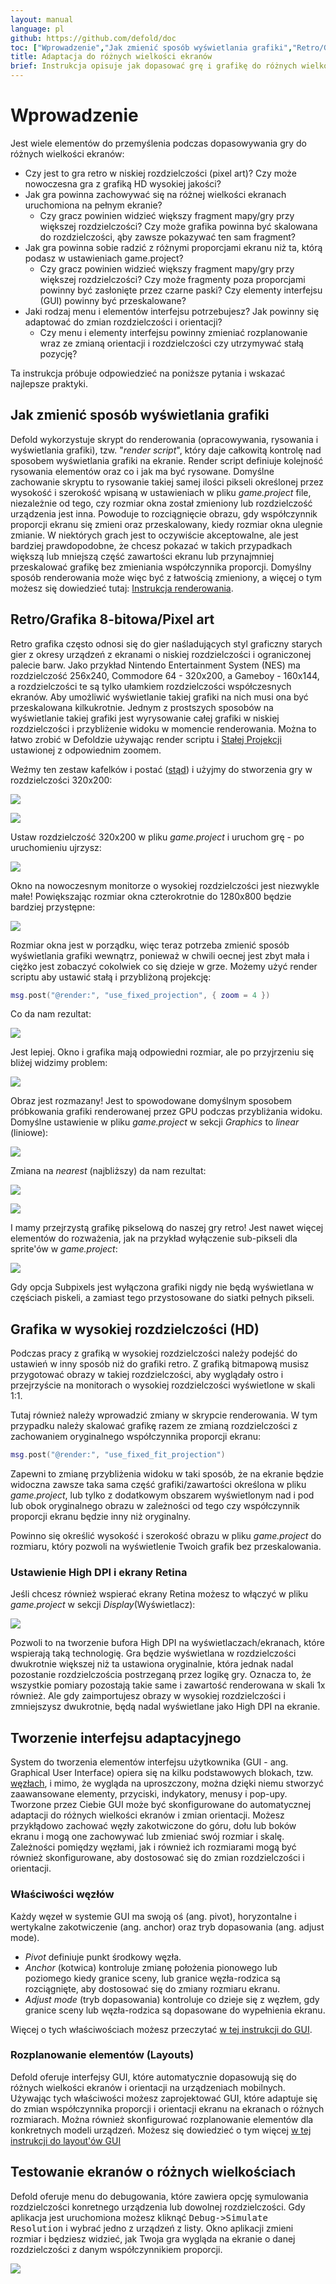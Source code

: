 ```yaml
---
layout: manual
language: pl
github: https://github.com/defold/doc
toc: ["Wprowadzenie","Jak zmienić sposób wyświetlania grafiki","Retro/Grafika 8-bitowa/Pixel art","Grafika w wysokiej rozdzielczości (HD)","Ustawienie High DPI i ekrany Retina","Tworzenie interfejsu adaptacyjnego","Właściwości węzłów","Rozplanowanie elementów (Layouts)","Testowanie ekranów o różnych wielkościach"]
title: Adaptacja do różnych wielkości ekranów
brief: Instrukcja opisuje jak dopasować grę i grafikę do różnych wielkości ekranów.
---
```


# Wprowadzenie

Jest wiele elementów do przemyślenia podczas dopasowywania gry do różnych wielkości ekranów:

* Czy jest to gra retro w niskiej rozdzielczości (pixel art)? Czy może nowoczesna gra z grafiką HD wysokiej jakości?
* Jak gra powinna zachowywać się na różnej wielkości ekranach uruchomiona na pełnym ekranie?
  * Czy gracz powinien widzieć większy fragment mapy/gry przy większej rozdzielczości? Czy może grafika powinna być skalowana do rozdzielczości, ąby zawsze pokazywać ten sam fragment?
* Jak gra powinna sobie radzić z różnymi proporcjami ekranu niż ta, którą podasz w ustawieniach game.project?
  * Czy gracz powinien widzieć większy fragment mapy/gry przy większej rozdzielczości? Czy może fragmenty poza proporcjami powinny być zasłonięte przez czarne paski? Czy elementy interfejsu (GUI) powinny być przeskalowane?
* Jaki rodzaj menu i elementów interfejsu potrzebujesz? Jak powinny się adaptować do zmian rozdzielczości i orientacji?
  * Czy menu i elementy interfejsu powinny zmieniać rozplanowanie wraz ze zmianą orientacji i rozdzielczości czy utrzymywać stałą pozycję?

Ta instrukcja próbuje odpowiedzieć na poniższe pytania i wskazać najlepsze praktyki.


## Jak zmienić sposób wyświetlania grafiki

Defold wykorzystuje skrypt do renderowania (opracowywania, rysowania i wyświetlania grafiki), tzw. "*render script*", który daje całkowitą kontrolę nad sposobem wyświetlania grafiki na ekranie. Render script definiuje kolejność rysowania elementów oraz co i jak ma być rysowane. Domyślne zachowanie skryptu to rysowanie takiej samej ilości pikseli określonej przez wysokość i szerokość wpisaną w ustawieniach w pliku *game.project* file, niezależnie od tego, czy rozmiar okna został zmieniony lub rozdzielczość urządzenia jest inna. Powoduje to rozciągnięcie obrazu, gdy współczynnik proporcji ekranu się zmieni oraz przeskalowany, kiedy rozmiar okna ulegnie zmianie. W niektórych grach jest to oczywiście akceptowalne, ale  jest bardziej prawdopodobne, że chcesz pokazać w takich przypadkach większą lub mniejszą część zawartości ekranu lub przynajmniej przeskalować grafikę bez zmieniania współczynnika proporcji. Domyślny sposób renderowania może więc być z łatwością zmieniony, a więcej o tym możesz się dowiedzieć tutaj: [Instrukcja renderowania](https://www.defold.com/manuals/render/#default-view-projection).


## Retro/Grafika 8-bitowa/Pixel art

Retro grafika często odnosi się do gier naśladujących styl graficzny starych gier z okresy urządzeń z ekranami o niskiej rozdzielczości i ograniczonej palecie barw. Jako przykład Nintendo Entertainment System (NES) ma rozdzielczość 256x240, Commodore 64 - 320x200, a Gameboy - 160x144, a rozdzielczości te są tylko ułamkiem rozdzielczości współczesnych ekranów. Aby umożliwić wyświetlanie takiej grafiki na nich musi ona być przeskalowana kilkukrotnie. Jednym z prostszych sposobów na wyświetlanie takiej grafiki jest wyrysowanie całej grafiki w niskiej rozdzielczości i przybliżenie widoku w momencie renderowania. Można to łatwo zrobić w Defoldzie używając render scriptu i [Stałej Projekcji](/manuals/render/#fixed-projection) ustawionej z odpowiednim zoomem.

Weźmy ten zestaw kafelków i postać ([stąd](https://ansimuz.itch.io/grotto-escape-game-art-pack)) i użyjmy do stworzenia gry w rozdzielczości 320x200:

![](/manuals/images/screen_size/retro-player.png)

![](/manuals/images/screen_size/retro-tiles.png)

Ustaw rozdzielczość 320x200 w pliku *game.project* i uruchom grę - po uruchomieniu ujrzysz:

![](/manuals/images/screen_size/retro-original_320x200.png)

Okno na nowoczesnym monitorze o wysokiej rozdzielczości jest niezwykle małe! Powiększając rozmiar okna czterokrotnie do 1280x800 będzie bardziej przystępne:

![](/manuals/images/screen_size/retro-original_1280x800.png)

Rozmiar okna jest w porządku, więc teraz potrzeba zmienić sposób wyświetlania grafiki wewnątrz, ponieważ w chwili oecnej jest zbyt mała i ciężko jest zobaczyć cokolwiek co się dzieje w grze. Możemy użyć render scriptu aby ustawić stałą i przybliżoną projekcję:

```Lua
msg.post("@render:", "use_fixed_projection", { zoom = 4 })
```

Co da nam rezultat:

![](/manuals/images/screen_size/retro-zoomed_1280x800.png)

Jest lepiej. Okno i grafika mają odpowiedni rozmiar, ale po przyjrzeniu się bliżej widzimy problem:

![](/manuals/images/screen_size/retro-zoomed_linear.png)

Obraz jest rozmazany! Jest to spowodowane domyślnym sposobem próbkowania grafiki renderowanej przez GPU podczas przybliżania widoku. Domyślne ustawienie w pliku *game.project* w sekcji *Graphics* to *linear* (liniowe):

![](/manuals/images/screen_size/retro-settings_linear.png)

Zmiana na *nearest* (najbliższy) da nam rezultat:

![](/manuals/images/screen_size/retro-settings_nearest.png)

![](/manuals/images/screen_size/retro-zoomed_nearest.png)

I mamy przejrzystą grafikę pikselową do naszej gry retro! Jest nawet więcej elementów do rozważenia, jak na przykład wyłączenie sub-pikseli dla sprite'ów w *game.project*:

![](/manuals/images/screen_size/retro-subpixels.png)

Gdy opcja Subpixels jest wyłączona grafiki nigdy nie będą wyświetlana w częściach piskeli, a zamiast tego przystosowane do siatki pełnych pikseli.

## Grafika w wysokiej rozdzielczości (HD)

Podczas pracy z grafiką w wysokiej rozdzielczości należy podejść do ustawień w inny sposób niż do grafiki retro. Z grafiką bitmapową musisz przygotować obrazy w takiej rozdzielczości, aby wyglądały ostro i przejrzyście na monitorach o wysokiej rozdzielczości wyświetlone w skali 1:1.

Tutaj również należy wprowadzić zmiany w skrypcie renderowania. W tym przypadku należy skalować grafikę razem ze zmianą rozdzielczości z zachowaniem oryginalnego współczynnika proporcji ekranu:

```Lua
msg.post("@render:", "use_fixed_fit_projection")
```

Zapewni to zmianę przybliżenia widoku w taki sposób, że na ekranie będzie widoczna zawsze taka sama część grafiki/zawartości określona w pliku *game.project*, lub tylko z dodatkowym obszarem wyświetlonym nad i pod lub obok oryginalnego obrazu w zależności od tego czy współczynnik proporcji ekranu będzie inny niż oryginalny.

Powinno się określić wysokość i szerokość obrazu w pliku *game.project* do rozmiaru, który pozwoli na wyświetlenie Twoich grafik bez przeskalowania.

### Ustawienie High DPI i ekrany Retina

Jeśli chcesz również wspierać ekrany Retina możesz to włączyć w pliku *game.project* w sekcji *Display*(Wyświetlacz):

![](/manuals/images/screen_size/highdpi-enabled.png)

Pozwoli to na tworzenie bufora High DPI na wyświetlaczach/ekranach, które wspierają taką technologię. Gra będzie wyświetlana w rozdzielczości dwukrotnie większej niż ta ustawiona oryginalnie, która jednak nadal pozostanie rozdzielczościa postrzeganą przez logikę gry. Oznacza to, że wszystkie pomiary pozostają takie same i zawartość renderowana w skali 1x również. Ale gdy zaimportujesz obrazy w wysokiej rozdzielczości i zmniejszysz dwukrotnie, będą nadal wyświetlane jako High DPI na ekranie.


## Tworzenie interfejsu adaptacyjnego

System do tworzenia elementów interfejsu użytkownika (GUI - ang. Graphical User Interface) opiera się na kilku podstawowych blokach, tzw. [węzłach](/pl/manuals/gui/#node-types), i mimo, że wygląda na uproszczony, można dzięki niemu stworzyć zaawansowane elementy, przyciski, indykatory, menusy i pop-upy. Tworzone przez Ciebie GUI może być skonfigurowane do automatycznej adaptacji do różnych wielkości ekranów i zmian orientacji. Możesz przykłądowo zachować węzły zakotwiczone do góru, dołu lub boków ekranu i mogą one zachowywać lub zmieniać swój rozmiar i skalę. Zależności pomiędzy węzłami, jak i również ich rozmiarami mogą być również skonfigurowane, aby dostosować się do zmian rozdzielczości i orientacji.

### Właściwości węzłów

Każdy węzeł w systemie GUI ma swoją oś (ang. pivot), horyzontalne i wertykalne zakotwiczenie (ang. anchor) oraz tryb dopasowania (ang. adjust mode).

* *Pivot* definiuje punkt środkowy węzła.
* *Anchor* (kotwica) kontroluje zmianę położenia pionowego lub poziomego kiedy granice sceny, lub granice węzła-rodzica są rozciągnięte, aby dostosować się do zmiany rozmiaru ekranu.
* *Adjust mode* (tryb dopasowania) kontroluje co dzieje się z węzłem, gdy granice sceny lub węzła-rodzica są dopasowane do wypełnienia ekranu.

Więcej o tych właściwościach możesz przeczytać [w tej instrukcji do GUI](/pl/manuals/gui/#node-properties).

### Rozplanowanie elementów (Layouts)

Defold oferuje interfejsy GUI, które automatycznie dopasowują się do różnych wielkości ekranów i orientacji na urządzeniach mobilnych. Używając tych właściwości możesz zaprojektować GUI, które adaptuje się do zmian współczynnika proporcji i orientacji ekranu na ekranach o różnych rozmiarach. Można również skonfigurować rozplanowanie elementów dla konkretnych modeli urządzeń. Możesz się dowiedzieć o tym więcej [w tej instrukcji do layout'ów GUI](/pl/manuals/gui-layouts/)


## Testowanie ekranów o różnych wielkościach

Defold oferuje menu do debugowania, które zawiera opcję symulowania rozdzielczości konretnego urządzenia lub dowolnej rozdzielczości. Gdy aplikacja jest uruchomiona możesz kliknąć <kbd>Debug->Simulate Resolution</kbd> i wybrać jedno z urządzeń z listy. Okno aplikacji zmieni rozmiar i będziesz widzieć, jak Twoja gra wygląda na ekranie o danej rozdzielczości z danym współczynnikiem proporcji.

![](/manuals/images/screen_size/simulate-resolution.png)
